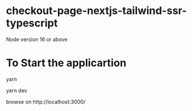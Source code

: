 # checkout-page-nextjs-tailwind-ssr-typescript

Node version 16 or above

# To Start the applicartion

yarn

yarn dev

browse on http://localhost:3000/